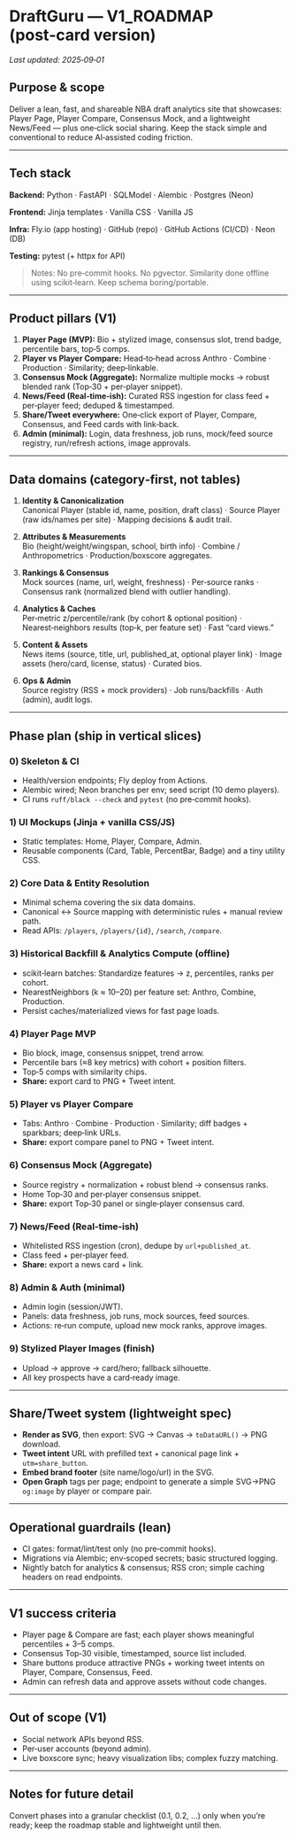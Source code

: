 # DraftGuru — V1_ROADMAP (post‑card version)

_Last updated: 2025‑09‑01_

## Purpose & scope
Deliver a lean, fast, and shareable NBA draft analytics site that showcases: Player Page, Player Compare, Consensus Mock, and a lightweight News/Feed — plus one‑click social sharing. Keep the stack simple and conventional to reduce AI‑assisted coding friction.

---

## Tech stack
**Backend:** Python · FastAPI · SQLModel · Alembic · Postgres (Neon)

**Frontend:** Jinja templates · Vanilla CSS · Vanilla JS

**Infra:** Fly.io (app hosting) · GitHub (repo) · GitHub Actions (CI/CD) · Neon (DB)

**Testing:** pytest (+ httpx for API)

> Notes: No pre‑commit hooks. No pgvector. Similarity done offline using scikit‑learn. Keep schema boring/portable.

---

## Product pillars (V1)
1. **Player Page (MVP):** Bio + stylized image, consensus slot, trend badge, percentile bars, top‑5 comps.
2. **Player vs Player Compare:** Head‑to‑head across Anthro · Combine · Production · Similarity; deep‑linkable.
3. **Consensus Mock (Aggregate):** Normalize multiple mocks → robust blended rank (Top‑30 + per‑player snippet).
4. **News/Feed (Real‑time‑ish):** Curated RSS ingestion for class feed + per‑player feed; deduped & timestamped.
5. **Share/Tweet everywhere:** One‑click export of Player, Compare, Consensus, and Feed cards with link‑back.
6. **Admin (minimal):** Login, data freshness, job runs, mock/feed source registry, run/refresh actions, image approvals.

---

## Data domains (category‑first, not tables)
1) **Identity & Canonicalization**  
   Canonical Player (stable id, name, position, draft class) · Source Player (raw ids/names per site) · Mapping decisions & audit trail.

2) **Attributes & Measurements**  
   Bio (height/weight/wingspan, school, birth info) · Combine / Anthropometrics · Production/boxscore aggregates.

3) **Rankings & Consensus**  
   Mock sources (name, url, weight, freshness) · Per‑source ranks · Consensus rank (normalized blend with outlier handling).

4) **Analytics & Caches**  
   Per‑metric z/percentile/rank (by cohort & optional position) · Nearest‑neighbors results (top‑k, per feature set) · Fast “card views.”

5) **Content & Assets**  
   News items (source, title, url, published_at, optional player link) · Image assets (hero/card, license, status) · Curated bios.

6) **Ops & Admin**  
   Source registry (RSS + mock providers) · Job runs/backfills · Auth (admin), audit logs.

---

## Phase plan (ship in vertical slices)

### 0) Skeleton & CI
- Health/version endpoints; Fly deploy from Actions.
- Alembic wired; Neon branches per env; seed script (10 demo players).
- CI runs `ruff/black --check` and `pytest` (no pre‑commit hooks).

### 1) UI Mockups (Jinja + vanilla CSS/JS)
- Static templates: Home, Player, Compare, Admin.  
- Reusable components (Card, Table, PercentBar, Badge) and a tiny utility CSS.

### 2) Core Data & Entity Resolution
- Minimal schema covering the six data domains.  
- Canonical ↔ Source mapping with deterministic rules + manual review path.  
- Read APIs: `/players`, `/players/{id}`, `/search`, `/compare`.

### 3) Historical Backfill & Analytics Compute (offline)
- scikit‑learn batches: Standardize features → z, percentiles, ranks per cohort.  
- NearestNeighbors (k ≈ 10–20) per feature set: Anthro, Combine, Production.  
- Persist caches/materialized views for fast page loads.

### 4) Player Page MVP
- Bio block, image, consensus snippet, trend arrow.  
- Percentile bars (≈8 key metrics) with cohort + position filters.  
- Top‑5 comps with similarity chips.  
- **Share:** export card to PNG + Tweet intent.

### 5) Player vs Player Compare
- Tabs: Anthro · Combine · Production · Similarity; diff badges + sparkbars; deep‑link URLs.  
- **Share:** export compare panel to PNG + Tweet intent.

### 6) Consensus Mock (Aggregate)
- Source registry + normalization + robust blend → consensus ranks.  
- Home Top‑30 and per‑player consensus snippet.  
- **Share:** export Top‑30 panel or single‑player consensus card.

### 7) News/Feed (Real‑time‑ish)
- Whitelisted RSS ingestion (cron), dedupe by `url+published_at`.  
- Class feed + per‑player feed.  
- **Share:** export a news card + link.

### 8) Admin & Auth (minimal)
- Admin login (session/JWT).  
- Panels: data freshness, job runs, mock sources, feed sources.  
- Actions: re‑run compute, upload new mock ranks, approve images.

### 9) Stylized Player Images (finish)
- Upload → approve → card/hero; fallback silhouette.  
- All key prospects have a card‑ready image.

---

## Share/Tweet system (lightweight spec)
- **Render as SVG**, then export: SVG → Canvas → `toDataURL()` → PNG download.  
- **Tweet intent** URL with prefilled text + canonical page link + `utm=share_button`.  
- **Embed brand footer** (site name/logo/url) in the SVG.  
- **Open Graph** tags per page; endpoint to generate a simple SVG→PNG `og:image` by player or compare pair.

---

## Operational guardrails (lean)
- CI gates: format/lint/test only (no pre‑commit hooks).  
- Migrations via Alembic; env‑scoped secrets; basic structured logging.  
- Nightly batch for analytics & consensus; RSS cron; simple caching headers on read endpoints.

---

## V1 success criteria
- Player page & Compare are fast; each player shows meaningful percentiles + 3–5 comps.  
- Consensus Top‑30 visible, timestamped, source list included.  
- Share buttons produce attractive PNGs + working tweet intents on Player, Compare, Consensus, Feed.  
- Admin can refresh data and approve assets without code changes.

---

## Out of scope (V1)
- Social network APIs beyond RSS.  
- Per‑user accounts (beyond admin).  
- Live boxscore sync; heavy visualization libs; complex fuzzy matching.

---

## Notes for future detail
Convert phases into a granular checklist (0.1, 0.2, …) only when you’re ready; keep the roadmap stable and lightweight until then.

